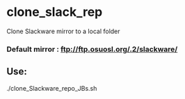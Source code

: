 # clone_slack_rep
Clone Slackware mirror to a local folder

### Default mirror : ftp://ftp.osuosl.org/.2/slackware/

## Use:
 ./clone_Slackware_repo_JBs.sh
